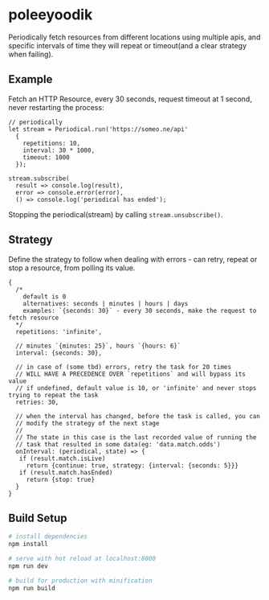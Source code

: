 poleeyoodik
===========

Periodically fetch resources from different locations using multiple apis, and specific intervals of time they will repeat or timeout(and a clear strategy when failing).

## Example

Fetch an HTTP Resource, every 30 seconds, request timeout at 1 second,
never restarting the process:

    // periodically
    let stream = Periodical.run('https://someo.ne/api'
      {
        repetitions: 10,
        interval: 30 * 1000,
        timeout: 1000
      });
    
    stream.subscribe(
      result => console.log(result),
      error => console.error(error),
      () => console.log('periodical has ended');
      
Stopping the periodical(stream) by calling `stream.unsubscribe()`.

## Strategy

Define the strategy to follow when dealing with errors - can retry, repeat or stop
a resource, from polling its value.

    {
      /*
        default is 0
        alternatives: seconds | minutes | hours | days
        examples: `{seconds: 30}` - every 30 seconds, make the request to fetch resource
      */
      repetitions: 'infinite',

      // minutes `{minutes: 25}`, hours `{hours: 6}`
      interval: {seconds: 30},

      // in case of (some tbd) errors, retry the task for 20 times
      // WILL HAVE A PRECEDENCE OVER `repetitions` and will bypass its value
      // if undefined, default value is 10, or 'infinite' and never stops trying to repeat the task
      retries: 30,

      // when the interval has changed, before the task is called, you can  
      // modify the strategy of the next stage
      //
      // The state in this case is the last recorded value of running the
      // task that resulted in some data(eg: 'data.match.odds')
      onInterval: (periodical, state) => {
       if (result.match.isLive) 
         return {continue: true, strategy: {interval: {seconds: 5}}}
       if (result.match.hasEnded) 
         return {stop: true}
      }
    }

## Build Setup

``` bash
# install dependencies
npm install

# serve with hot reload at localhost:8080
npm run dev

# build for production with minification
npm run build
```
